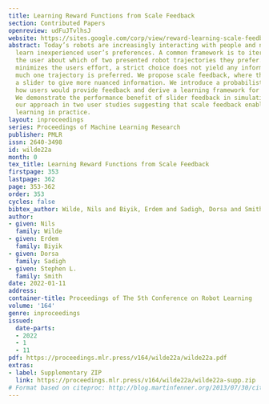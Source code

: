 ```yaml
---
title: Learning Reward Functions from Scale Feedback
section: Contributed Papers
openreview: udFuJTvlhsJ
website: https://sites.google.com/corp/view/reward-learning-scale-feedback
abstract: Today’s robots are increasingly interacting with people and need to efficiently
  learn inexperienced user’s preferences. A common framework is to iteratively query
  the user about which of two presented robot trajectories they prefer. While this
  minimizes the users effort, a strict choice does not yield any information on how
  much one trajectory is preferred. We propose scale feedback, where the user utilizes
  a slider to give more nuanced information. We introduce a probabilistic model on
  how users would provide feedback and derive a learning framework for the robot.
  We demonstrate the performance benefit of slider feedback in simulations, and validate
  our approach in two user studies suggesting that scale feedback enables more effective
  learning in practice.
layout: inproceedings
series: Proceedings of Machine Learning Research
publisher: PMLR
issn: 2640-3498
id: wilde22a
month: 0
tex_title: Learning Reward Functions from Scale Feedback
firstpage: 353
lastpage: 362
page: 353-362
order: 353
cycles: false
bibtex_author: Wilde, Nils and Biyik, Erdem and Sadigh, Dorsa and Smith, Stephen L.
author:
- given: Nils
  family: Wilde
- given: Erdem
  family: Biyik
- given: Dorsa
  family: Sadigh
- given: Stephen L.
  family: Smith
date: 2022-01-11
address:
container-title: Proceedings of The 5th Conference on Robot Learning
volume: '164'
genre: inproceedings
issued:
  date-parts:
  - 2022
  - 1
  - 11
pdf: https://proceedings.mlr.press/v164/wilde22a/wilde22a.pdf
extras:
- label: Supplementary ZIP
  link: https://proceedings.mlr.press/v164/wilde22a/wilde22a-supp.zip
# Format based on citeproc: http://blog.martinfenner.org/2013/07/30/citeproc-yaml-for-bibliographies/
---
```

